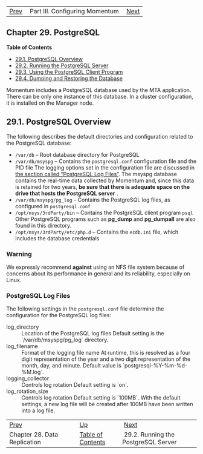 |     |     |     |
| --- | --- | --- |
| [Prev](cluster.config.replication)  | Part III. Configuring Momentum |  [Next](postgresql.server) |
## Chapter 29. PostgreSQL
**Table of Contents**

* [29.1\. PostgreSQL Overview](postgresql#postgresql.overview)
* [29.2\. Running the PostgreSQL Server](postgresql.server)
* [29.3\. Using the PostgreSQL Client Program](postgresql.client)
* [29.4\. Dumping and Restoring the Database](postgresql.migrating)

<a className="indexterm" name="idp3649776"></a>
Momentum includes a PostgreSQL database used by the MTA application. There can be only one instance of this database. In a cluster configuration, it is installed on the Manager node.
## 29.1. PostgreSQL Overview
The following describes the default directories and configuration related to the PostgreSQL database:
*   `/var/db` – Root database directory for PostgreSQL
*   `/var/db/msyspg` – Contains the `postgresql.conf` configuration file and the PID file
    The logging options set in the configuration file are discussed in [the section called “PostgreSQL Log Files”](postgresql#postgresql.log-files "PostgreSQL Log Files").
    The msyspg database contains the real-time data collected by Momentum and, since this data is retained for two years, **be sure that there is adequate space on the drive that hosts the PostgreSQL server** .
*   `/var/db/msyspg/pg_log` – Contains the PostgreSQL log files, as configured in `postgresql.conf`
*   `/opt/msys/3rdParty/bin` – Contains the PostgreSQL client program `psql`
    Other PostgreSQL programs such as **pg_dump** and **pg_dumpall** are also found in this directory.
*   `/opt/msys/3rdParty/etc/php.d` – Contains the `ecdb.ini` file, which includes the database credentials
### Warning
We expressly recommend **against** using an NFS file system because of concerns about its performance in general and its reliability, especially on Linux.
### PostgreSQL Log Files
<a className="indexterm" name="idp3882352"></a>
The following settings in the `postgresql.conf` file determine the configuration for the PostgreSQL log files:
<dl className="variablelist">
<dt>log_directory</dt>
<dd>
Location of the PostgreSQL log files
Default setting is the `/var/db/msyspg/pg_log` directory.
</dd>
<dt>log_filename</dt>
<dd>
Format of the logging file name
At runtime, this is resolved as a four digit representation of the year and a two digit representation of the month, day, and minute. Default value is `postgresql-%Y-%m-%d-%M.log`.
</dd>
<dt>logging_collector</dt>
<dd>
Controls log rotation
Default setting is `on`.
</dd>
<dt>log_rotation_size</dt>
<dd>
Controls log rotation
Default setting is `100MB`. With the default settings, a new log file will be created after 100MB have been written into a log file.
</dd>
</dl>

|     |     |     |
| --- | --- | --- |
| [Prev](cluster.config.replication)  | [Up](p.configuration) |  [Next](postgresql.server) |
| Chapter 28. Data Replication  | [Table of Contents](index) |  29.2. Running the PostgreSQL Server |
